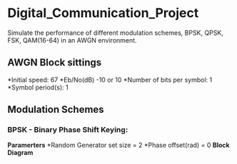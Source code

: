 # Digital_Communication_Project
Simulate the performance of different modulation schemes, BPSK, QPSK, FSK, QAM(16-64) in an AWGN environment.
## AWGN Block sittings
*Initial speed: 67 
*Eb/No(dB) -10 or 10
*Number of bits per symbol: 1
*Symbol period(s): 1
## Modulation Schemes
### BPSK - Binary Phase Shift Keying:
**Paramerters**
*Random Generator set size = 2
*Phase offset(rad) = 0
**Block Diagram**
